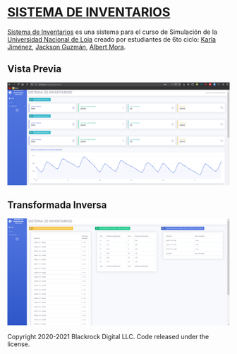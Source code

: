 # [SISTEMA DE INVENTARIOS](https://github.com/JackAndrewG/Sistema-Inventarios/tree/master)

[Sistema de Inventarios](https://github.com/JackAndrewG/Sistema-Inventarios/tree/master) es una sistema para el curso de Simulación de la [Universidad Nacional de Loja](https://unl.edu.ec/) creado por estudiantes de 6to ciclo: [Karla Jiménez](https://github.com/karla-jc), [Jackson Guzmán](https://github.com/JackAndrewG), [Albert Mora](https://github.com/albert1299).

## Vista Previa

![Vista Principal sistema de inventarios](img/preview.png)


## Transformada Inversa

![transformada inversa que sigue las siguientes condiciones](img/table.png)



Copyright 2020-2021 Blackrock Digital LLC. Code released under the license.
